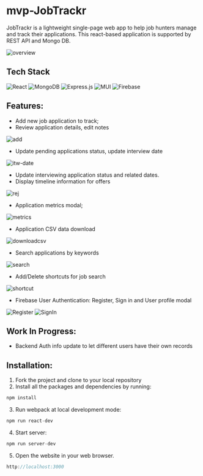 # mvp-JobTrackr

JobTrackr is a lightweight single-page web app to help job hunters manage and track their applications. This react-based application is supported by REST API and Mongo DB.

![overview](https://user-images.githubusercontent.com/8715043/205561517-20d8faa9-6dad-464e-ae6f-eccbffb9f6f2.png)

## Tech Stack

![React](https://img.shields.io/badge/react-%2320232a.svg?style=for-the-badge&logo=react&logoColor=%2361DAFB)
![MongoDB](https://img.shields.io/badge/MongoDB-%234ea94b.svg?style=for-the-badge&logo=mongodb&logoColor=white)
![Express.js](https://img.shields.io/badge/express.js-%23404d59.svg?style=for-the-badge&logo=express&logoColor=%2361DAFB)
![MUI](https://img.shields.io/badge/MUI-007FFF.svg?style=for-the-badge&logo=MUI&logoColor=white)
![Firebase](https://img.shields.io/badge/Firebase-3679e3.svg?style=for-the-badge&logo=Firebase&logoColor=FFCA28)


## Features:

- Add new job application to track;
- Review application details, edit notes

![add](https://user-images.githubusercontent.com/8715043/205565058-9c5dddf7-664a-4e00-8250-1450114b2039.gif)
- Update pending applications status, update interview date

![itw-date](https://user-images.githubusercontent.com/8715043/205567332-93f5d9d8-d7ac-4002-a2ae-068f79eb0fe1.gif)
- Update interviewing application status and related dates.
- Display timeline information for offers

![rej](https://user-images.githubusercontent.com/8715043/205568923-f200f2d0-3c10-4e60-aaa0-7931dd978cab.gif)
- Application metrics modal;

![metrics](https://user-images.githubusercontent.com/8715043/205573398-df88a2e3-9ac7-4118-a19a-ed51423fb959.gif)
- Application CSV data download

![downloadcsv](https://user-images.githubusercontent.com/8715043/205575434-0b1f53dc-0668-44e3-b3a8-752e906dfe5e.gif)
- Search applications by keywords

![search](https://user-images.githubusercontent.com/8715043/205577478-d4cf1021-7c73-406f-b2ad-3ddb667f0b18.gif)
- Add/Delete shortcuts for job search

![shortcut](https://user-images.githubusercontent.com/8715043/205580153-6393a19a-0c52-4861-b498-afe8ea4389ee.gif)

- Firebase User Authentication: Register, Sign in and User profile modal

![Register](https://user-images.githubusercontent.com/8715043/210201912-9904258a-6ec5-4b46-8f34-cc69e8e66766.gif)
![SignIn](https://user-images.githubusercontent.com/8715043/210202226-6f22b729-7410-47d7-981a-4e9d86a4f5e3.gif)


## Work In Progress:

- Backend Auth info update to let different users have their own records


## Installation:

1. Fork the project and clone to your local repository
2. Install all the packages and dependencies by running:

```jsx
npm install
```

3. Run webpack at local development mode:

```jsx
npm run react-dev
```

4. Start server:

```jsx
npm run server-dev
```

5. Open the website in your web browser.
```jsx
http://localhost:3000
```
